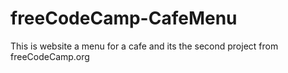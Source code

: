 # freeCodeCamp-CafeMenu
This is website a menu for a cafe and its the second project from freeCodeCamp.org
